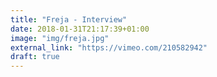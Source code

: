 ```yaml
---
title: "Freja - Interview"
date: 2018-01-31T21:17:39+01:00
image: "img/freja.jpg"
external_link: "https://vimeo.com/210582942"
draft: true
---
```


